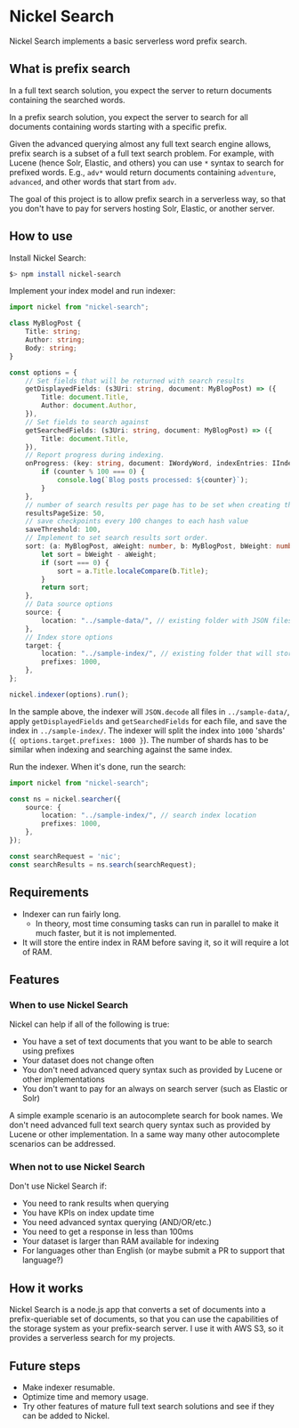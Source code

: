 # Nickel Search

Nickel Search implements a basic serverless word prefix search.

## What is prefix search

In a full text search solution, you expect the server to return documents containing the searched words.

In a prefix search solution, you expect the server to search for all documents containing words starting with a specific prefix.

Given the advanced querying almost any full text search engine allows, prefix search is a subset of a full text search problem. For example, with Lucene (hence Solr, Elastic, and others) you can use `*` syntax to search for prefixed words. E.g., `adv*` would return documents containing `adventure`, `advanced`, and other words that start from `adv`.

The goal of this project is to allow prefix search in a serverless way, so that you don't have to pay for servers hosting Solr, Elastic, or another server.

## How to use

Install Nickel Search:

```bash
$> npm install nickel-search
```

Implement your index model and run indexer:

```typescript
import nickel from "nickel-search";

class MyBlogPost {
    Title: string;
    Author: string;
    Body: string;
}

const options = {
    // Set fields that will be returned with search results
    getDisplayedFields: (s3Uri: string, document: MyBlogPost) => ({
        Title: document.Title,
        Author: document.Author,
    }),
    // Set fields to search against
    getSearchedFields: (s3Uri: string, document: MyBlogPost) => ({
        Title: document.Title,
    }),
    // Report progress during indexing.
    onProgress: (key: string, document: IWordyWord, indexEntries: IIndexEntry[], counter: number) => {
        if (counter % 100 === 0) {
            console.log(`Blog posts processed: ${counter}`);
        }
    },
    // number of search results per page has to be set when creating the index
    resultsPageSize: 50,
    // save checkpoints every 100 changes to each hash value
    saveThreshold: 100,
    // Implement to set search results sort order.
    sort: (a: MyBlogPost, aWeight: number, b: MyBlogPost, bWeight: number) => {
        let sort = bWeight - aWeight;
        if (sort === 0) {
            sort = a.Title.localeCompare(b.Title);
        }
        return sort;
    },
    // Data source options
    source: {
        location: "../sample-data/", // existing folder with JSON files matching MyBlogPost
    },
    // Index store options
    target: {
        location: "../sample-index/", // existing folder that will store the search index
        prefixes: 1000,
    },
};

nickel.indexer(options).run();
```

In the sample above, the indexer will `JSON.decode` all files in `../sample-data/`, apply `getDisplayedFields` and `getSearchedFields` for each file, and save the index in `../sample-index/`. The indexer will split the index into `1000` 'shards' (`{ options.target.prefixes: 1000 }`). The number of shards has to be similar when indexing and searching against the same index.

Run the indexer. When it's done, run the search:

```typescript
import nickel from "nickel-search";

const ns = nickel.searcher({
    source: {
        location: "../sample-index/", // search index location
        prefixes: 1000,
    },
});

const searchRequest = 'nic';
const searchResults = ns.search(searchRequest);
```

## Requirements

* Indexer can run fairly long.
  * In theory, most time consuming tasks can run in parallel to make it much faster, but it is not implemented.
* It will store the entire index in RAM before saving it, so it will require a lot of RAM.

## Features

### When to use Nickel Search

Nickel can help if all of the following is true:

* You have a set of text documents that you want to be able to search using prefixes
* Your dataset does not change often
* You don't need advanced query syntax such as provided by Lucene or other implementations
* You don't want to pay for an always on search server (such as Elastic or Solr)

A simple example scenario is an autocomplete search for book names. We don't need advanced full text search query syntax such as provided by Lucene or other implementation. In a same way many other autocomplete scenarios can be addressed.

### When not to use Nickel Search

Don't use Nickel Search if:

* You need to rank results when querying
* You have KPIs on index update time
* You need advanced syntax querying (AND/OR/etc.)
* You need to get a response in less than 100ms
* Your dataset is larger than RAM available for indexing
* For languages other than English (or maybe submit a PR to support that language?)

## How it works

Nickel Search is a node.js app that converts a set of documents into a prefix-queriable set of documents, so that you can use the capabilities of the storage system as your prefix-search server. I use it with AWS S3, so it provides a serverless search for my projects.

## Future steps

* Make indexer resumable.
* Optimize time and memory usage.
* Try other features of mature full text search solutions and see if they can be added to Nickel.
